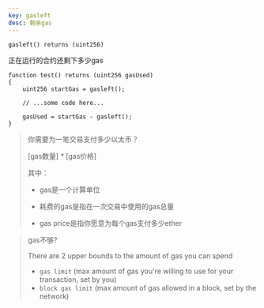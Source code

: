 ```yaml
---
key: gasleft
desc: 剩余gas
---
```


```solidity
gasleft() returns (uint256)
```

正在运行的合约还剩下多少gas





```solidity
function test() returns (uint256 gasUsed)
{
    uint256 startGas = gasleft();

    // ...some code here...

    gasUsed = startGas - gasleft();
}
```



> 你需要为一笔交易支付多少以太币？
>
> [gas数量] \* [gas价格]
>
> 其中：
>
> - gas是一个计算单位
>
> - 耗费的gas是指在一次交易中使用的gas总量
>
> - gas price是指你愿意为每个gas支付多少ether



> gas不够?
>
> There are 2 upper bounds to the amount of gas you can spend
>
> - `gas limit` (max amount of gas you're willing to use for your transaction, set by you)
> - `block gas limit` (max amount of gas allowed in a block, set by the network)